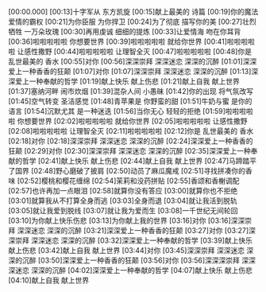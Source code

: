 [00:00.000]
[00:13]十字军从 东方凯旋
[00:15]献上最美的 诗篇
[00:19]你的魔法 爱情的霸权
[00:21]为你臣服 为你捍卫
[00:24]为了彻底 描写你的美
[00:27]壮烈牺牲 一万朵玫瑰
[00:30]再用虔诚 细细的提炼
[00:33]让爱情海 吻在你耳背
[00:36]啦啦啦啦啦 你想要世界
[00:39]啦啦啦啦啦 就给你世界
[00:41]啦啦啦啦啦 让感性撒野
[00:44]啦啦啦啦啦 让理智全灭
[00:47]啦啦啦啦啦
[00:48]你是 乱世最美的 香水
[00:55]对你
[00:56]深深崇拜 深深迷恋 深深的沉醉
[01:01]深深爱上一种香香的狂颠
[01:07]对你
[01:07]深深崇拜 深深迷恋 深深的沉醉
[01:13]深深爱上一种奉献的哲学
[01:19]献上快乐 献上伤悲
[01:21]献上自我 献上世界
[01:37]塞纳河畔 闹市炊烟
[01:39]混杂人间 小愚昧
[01:42]你的出现 将气氛改写
[01:45]空气转变 圣洁感觉
[01:48]青苹果是 你野蛮的甜
[01:51]牛奶与蜜 是你的语言
[01:54]沉默尤其 是一种迷迭
[01:56]当你无心 轻轻的拒绝
[01:59]啦啦啦啦啦 你想要世界
[02:02]啦啦啦啦啦 就给你世界
[02:05]啦啦啦啦啦 让感性撒野
[02:08]啦啦啦啦啦 让理智全灭
[02:11]啦啦啦啦啦
[02:12]你是 乱世最美的 香水
[02:18]对你
[02:18]深深崇拜 深深迷恋 深深的沉醉
[02:24]深深爱上一种香香的狂颠
[02:29]对你
[02:30]深深崇拜 深深迷恋 深深的沉醉
[02:35]深深爱上一种奉献的哲学
[02:41]献上快乐 献上伤悲
[02:44]献上自我 献上世界
[02:47]马蹄踏平了国界
[02:48]野心磨破了披肩
[02:50]动员了麻瓜魔戒
[02:51]寻找拼凑你的香味
[02:52]樱桃和樱花缠绵
[02:54]茉莉和没药拼贴
[02:55]香颂和香榭调配
[02:57]也许再加一点眼泪
[02:58]就算你没有答应
[03:00]就算你也不拒绝
[03:01]就算我从不打算全身而逃
[03:03]全身而退
[03:04]就让我活到脱轨
[03:05]就让我爱到脱线
[03:07]就让我为爱而生
[03:08]一千世纪无间轮回
[03:10]为你献上快乐伤悲
[03:13]为你献上我的世界
[03:16]对你
[03:16]深深崇拜 深深迷恋 深深的沉醉
[03:21]深深爱上一种香香的狂颠
[03:27]对你
[03:27]深深崇拜 深深迷恋 深深的沉醉
[03:32]深深爱上一种奉献的哲学
[03:39]献上快乐 献上伤悲
[03:42]献上自我 献上世界
[03:44]对你
[03:45]深深崇拜 深深迷恋 深深的沉醉
[03:50]深深爱上一种香香的狂颠
[03:56]对你
[03:56]深深深崇拜 深深深迷恋 深深的沉醉
[04:02]深深爱上一种奉献的哲学
[04:07]献上快乐 献上伤悲
[04:10]献上自我 献上世界